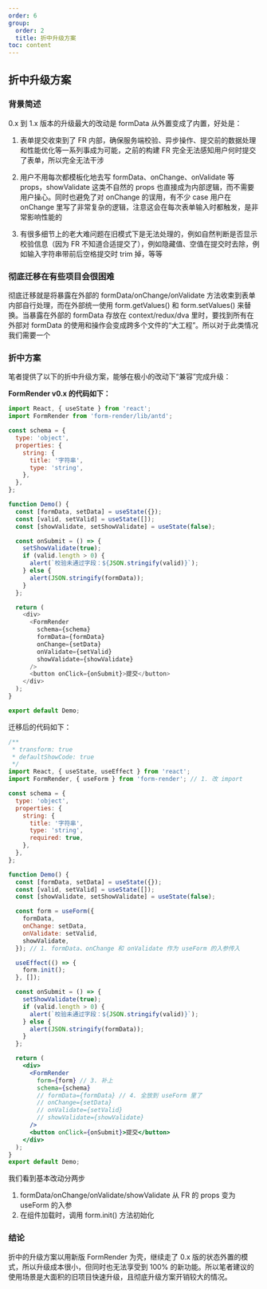 ```yaml
---
order: 6
group:
  order: 2
  title: 折中升级方案
toc: content
---
```


## 折中升级方案

### 背景简述

0.x 到 1.x 版本的升级最大的改动是 formData 从外置变成了内置，好处是：

1. 表单提交收束到了 FR 内部，确保服务端校验、异步操作、提交前的数据处理和性能优化等一系列事成为可能，之前的构建 FR 完全无法感知用户何时提交了表单，所以完全无法干涉

2. 用户不用每次都模板化地去写 formData、onChange、onValidate 等 props，showValidate 这类不自然的 props 也直接成为内部逻辑，而不需要用户操心。同时也避免了对 onChange 的误用，有不少 case 用户在 onChange 里写了非常复杂的逻辑，注意这会在每次表单输入时都触发，是非常影响性能的

3. 有很多细节上的老大难问题在旧模式下是无法处理的，例如自然判断是否显示校验信息（因为 FR 不知道合适提交了），例如隐藏值、空值在提交时去除，例如输入字符串带前后空格提交时 trim 掉，等等

### 彻底迁移在有些项目会很困难

彻底迁移就是将暴露在外部的 formData/onChange/onValidate 方法收束到表单内部自行处理，而在外部统一使用 form.getValues() 和 form.setValues() 来替换。当暴露在外部的 formData 存放在 context/redux/dva 里时，要找到所有在外部对 formData 的使用和操作会变成跨多个文件的“大工程”。所以对于此类情况我们需要一个

### 折中方案

笔者提供了以下的折中升级方案，能够在极小的改动下“兼容”完成升级：

**FormRender v0.x 的代码如下：**

```js
import React, { useState } from 'react';
import FormRender from 'form-render/lib/antd';

const schema = {
  type: 'object',
  properties: {
    string: {
      title: '字符串',
      type: 'string',
    },
  },
};

function Demo() {
  const [formData, setData] = useState({});
  const [valid, setValid] = useState([]);
  const [showValidate, setShowValidate] = useState(false);

  const onSubmit = () => {
    setShowValidate(true);
    if (valid.length > 0) {
      alert(`校验未通过字段：${JSON.stringify(valid)}`);
    } else {
      alert(JSON.stringify(formData));
    }
  };

  return (
    <div>
      <FormRender
        schema={schema}
        formData={formData}
        onChange={setData}
        onValidate={setValid}
        showValidate={showValidate}
      />
      <button onClick={onSubmit}>提交</button>
    </div>
  );
}

export default Demo;
```

迁移后的代码如下：

```jsx
/**
 * transform: true
 * defaultShowCode: true
 */
import React, { useState, useEffect } from 'react';
import FormRender, { useForm } from 'form-render'; // 1. 改 import

const schema = {
  type: 'object',
  properties: {
    string: {
      title: '字符串',
      type: 'string',
      required: true,
    },
  },
};

function Demo() {
  const [formData, setData] = useState({});
  const [valid, setValid] = useState([]);
  const [showValidate, setShowValidate] = useState(false);

  const form = useForm({
    formData,
    onChange: setData,
    onValidate: setValid,
    showValidate,
  }); // 1. formData、onChange 和 onValidate 作为 useForm 的入参传入

  useEffect(() => {
    form.init();
  }, []);

  const onSubmit = () => {
    setShowValidate(true);
    if (valid.length > 0) {
      alert(`校验未通过字段：${JSON.stringify(valid)}`);
    } else {
      alert(JSON.stringify(formData));
    }
  };

  return (
    <div>
      <FormRender
        form={form} // 3. 补上
        schema={schema}
        // formData={formData} // 4. 全放到 useForm 里了
        // onChange={setData}
        // onValidate={setValid}
        // showValidate={showValidate}
      />
      <button onClick={onSubmit}>提交</button>
    </div>
  );
}
export default Demo;
```

我们看到基本改动分两步

1. formData/onChange/onValidate/showValidate 从 FR 的 props 变为 useForm 的入参
2. 在组件加载时，调用 form.init() 方法初始化

### 结论

折中的升级方案以用新版 FormRender 为壳，继续走了 0.x 版的状态外置的模式，所以升级成本很小，但同时也无法享受到 100% 的新功能。所以笔者建议的使用场景是大面积的旧项目快速升级，且彻底升级方案开销较大的情况。
